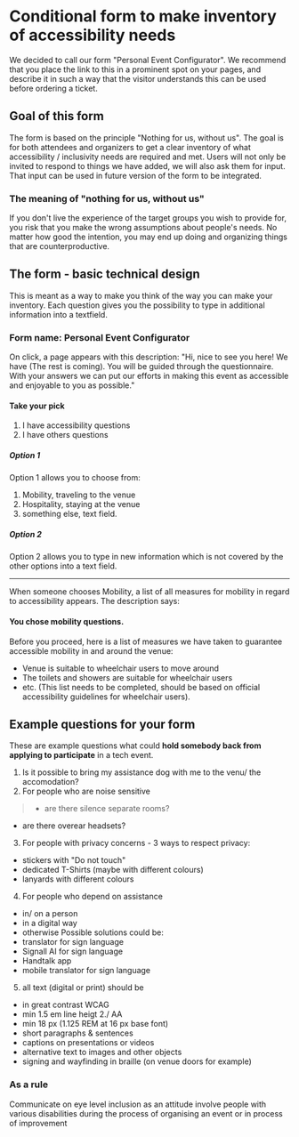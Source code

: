# Conditional form to make inventory of accessibility needs
We decided to call our form "Personal Event Configurator". We recommend that you place the link to this in a prominent spot on your pages, and describe it in such a way that the visitor understands this can be used before ordering a ticket.
## Goal of this form
The form is based on the principle "Nothing for us, without us". The goal is for both attendees and organizers to get a clear inventory of what accessibility / inclusivity needs are required and met. Users will not only be invited to respond to things we have added, we will also ask them for input. That input can be used in future version of the form to be integrated.
### The meaning of "nothing for us, without us"
If you don't live the experience of the target groups you wish to provide for, you risk that you make the wrong assumptions about people's needs. No matter how good the intention, you may end up doing and organizing things that are counterproductive.
## The form - basic technical design
This is meant as a way to make you think of the way you can make your inventory. Each question gives you the possibility to type in additional information into a textfield.
### Form name: Personal Event Configurator
On click, a page appears with this description:
"Hi, nice to see you here! We have (The rest is coming). You will be guided through the questionnaire. With your answers we can put our efforts in making this event as accessible and enjoyable to you as possible."
#### Take your pick
1.  I have accessibility questions
2.  I have others questions
##### Option 1
Option 1 allows you to choose from:
  1.  Mobility, traveling to the venue
  2.  Hospitality, staying at the venue
  3.  something else, text field.
##### Option 2
Option 2 allows you to type in new information which is not covered by the other options into a text field.
________________________
When someone chooses Mobility, a list of all measures for mobility in regard to accessibility appears. The description says:
#### You chose mobility questions.
Before you proceed, here is a list of measures we have taken to guarantee accessible mobility in and around the venue:
- Venue is suitable to wheelchair users to move around
- The toilets and showers are suitable for wheelchair users
- etc.
(This list needs to be completed, should be based on official accessibility guidelines for wheelchair users).

## Example questions for your form
These are example questions what could **hold somebody back from applying to participate** in a tech event.

1. Is it possible to bring my assistance dog with me to the venu/ the accomodation?
2. For people who are noise sensitive
>- are there silence separate rooms?
- are there overear headsets?
3. For people with privacy concerns - 3 ways to respect privacy:
- stickers with "Do not touch"
- dedicated T-Shirts (maybe with different colours)
- lanyards with different colours
4. For people who depend on assistance
- in/ on a person
- in a digital way
- otherwise
Possible solutions could be:
- translator for sign language
- Signall AI for sign language
- Handtalk app
- mobile translator for sign language
5. all text (digital or print) should be
- in great contrast WCAG
- min 1.5 em line heigt 2./ AA
- min 18 px (1.125 REM at 16 px base font)
- short paragraphs & sentences
- captions on presentations or videos
- alternative text to images and other objects
- signing and wayfinding in braille (on venue doors for example)
### As a rule
Communicate on eye level
inclusion as an attitude
involve people with various disabilities during the process of organising an event or in process of improvement
